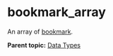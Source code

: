 # bookmark\_array

An array of [bookmark](r_bookmark.md#).

**Parent topic:** [Data Types](../data_types/c_datatypes.md)

